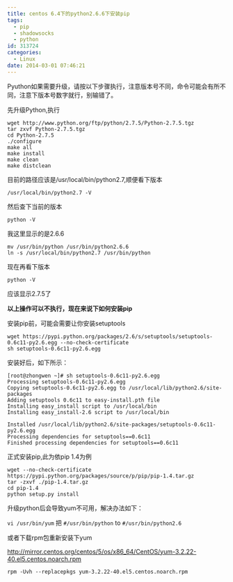 ```yaml
---
title: centos 6.4下的python2.6.6下安装pip
tags:
  - pip
  - shadowsocks
  - python
id: 313724
categories:
  - Linux
date: 2014-03-01 07:46:21
---
```


Pyuthon如果需要升级，请按以下步骤执行，注意版本号不同，命令可能会有所不同，注意下版本号数字就行，别输错了。

先升级Python,执行

```
wget http://www.python.org/ftp/python/2.7.5/Python-2.7.5.tgz
tar zxvf Python-2.7.5.tgz
cd Python-2.7.5
./configure
make all
make install
make clean
make distclean
```

目前的路径应该是/usr/local/bin/python2.7,顺便看下版本

```
/usr/local/bin/python2.7 -V
```

然后查下当前的版本

`python -V`

我这里显示的是2.6.6

```
mv /usr/bin/python /usr/bin/python2.6.6
ln -s /usr/local/bin/python2.7 /usr/bin/python
```

现在再看下版本

`python -V`

应该显示2.7.5了

**以上操作可以不执行，现在来说下如何安装pip**

安装pip前，可能会需要让你安装setuptools

```
wget https://pypi.python.org/packages/2.6/s/setuptools/setuptools-0.6c11-py2.6.egg --no-check-certificate
sh setuptools-0.6c11-py2.6.egg
```

安装好后，如下所示：

```
[root@zhongwen ~]# sh setuptools-0.6c11-py2.6.egg
Processing setuptools-0.6c11-py2.6.egg
Copying setuptools-0.6c11-py2.6.egg to /usr/local/lib/python2.6/site-packages
Adding setuptools 0.6c11 to easy-install.pth file
Installing easy_install script to /usr/local/bin
Installing easy_install-2.6 script to /usr/local/bin

Installed /usr/local/lib/python2.6/site-packages/setuptools-0.6c11-py2.6.egg
Processing dependencies for setuptools==0.6c11
Finished processing dependencies for setuptools==0.6c11
```

正式安装pip,此为依pip 1.4为例

```
wget --no-check-certificate https://pypi.python.org/packages/source/p/pip/pip-1.4.tar.gz
tar -zxvf ./pip-1.4.tar.gz
cd pip-1.4
python setup.py install
```


升级python后会导致yum不可用，解决办法如下：

`vi /usr/bin/yum`
把 `#/usr/bin/python` to `#/usr/bin/python2.6`

或者下载rpm包重新安装下yum

http://mirror.centos.org/centos/5/os/x86_64/CentOS/yum-3.2.22-40.el5.centos.noarch.rpm

```
rpm -Uvh --replacepkgs yum-3.2.22-40.el5.centos.noarch.rpm
```